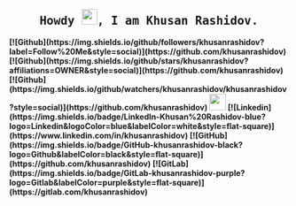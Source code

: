 <h2 align='center'><samp><strong>Howdy <img src="https://media.giphy.com/media/hvRJCLFzcasrR4ia7z/giphy.gif" width="28px" height="28px">, I am Khusan Rashidov.<img height="28px"</strong></samp></h2>
[![Github](https://img.shields.io/github/followers/khusanrashidov?label=Follow%20Me&style=social)](https://github.com/khusanrashidov)
[![Github](https://img.shields.io/github/stars/khusanrashidov?affiliations=OWNER&style=social)](https://github.com/khusanrashidov)
[![Github](https://img.shields.io/github/watchers/khusanrashidov/khusanrashidov?style=social)](https://github.com/khusanrashidov)
<img src="https://media.giphy.com/media/WUlplcMpOCEmTGBtBW/giphy.gif" width="30">
[![Linkedin](https://img.shields.io/badge/LinkedIn-Khusan%20Rashidov-blue?logo=Linkedin&logoColor=blue&labelColor=white&style=flat-square)](https://www.linkedin.com/in/khusanrashidov)
[![GitHub](https://img.shields.io/badge/GitHub-khusanrashidov-black?logo=Github&labelColor=black&style=flat-square)](https://github.com/khusanrashidov)
[![GitLab](https://img.shields.io/badge/GitLab-khusanrashidov-purple?logo=Gitlab&labelColor=purple&style=flat-square)](https://gitlab.com/khusanrashidov)
<!---
khasanrashidov/khasanrashidov is a ✨ special ✨ repository because its `README.md` (this file) appears on your GitHub profile.
You can click the Preview link to take a look at your changes.
--->
